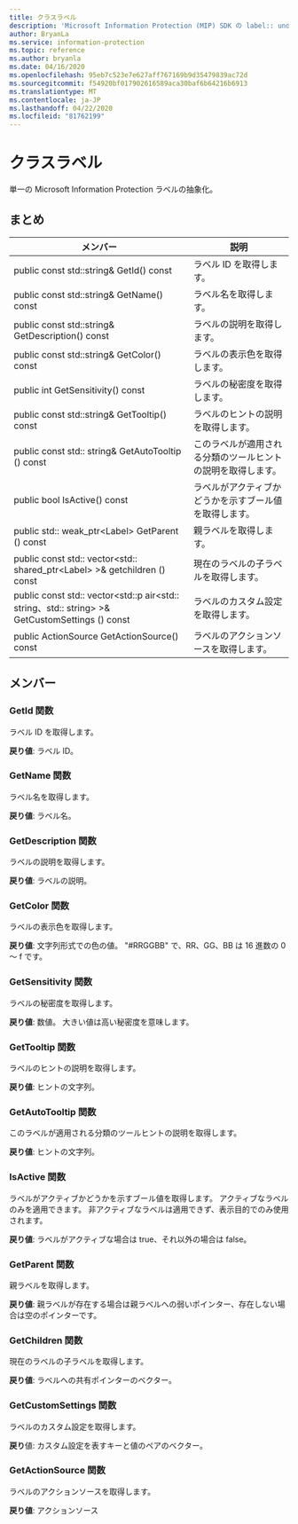 ```yaml
---
title: クラスラベル
description: 'Microsoft Information Protection (MIP) SDK の label:: undefined クラスを文書にします。'
author: BryanLa
ms.service: information-protection
ms.topic: reference
ms.author: bryanla
ms.date: 04/16/2020
ms.openlocfilehash: 95eb7c523e7e627aff767169b9d35479839ac72d
ms.sourcegitcommit: f54920bf017902616589aca30baf6b64216b6913
ms.translationtype: MT
ms.contentlocale: ja-JP
ms.lasthandoff: 04/22/2020
ms.locfileid: "81762199"
---
```

# <a name="class-label"></a>クラスラベル 
単一の Microsoft Information Protection ラベルの抽象化。
  
## <a name="summary"></a>まとめ
 メンバー                        | 説明                                
--------------------------------|---------------------------------------------
public const std::string& GetId() const  |  ラベル ID を取得します。
public const std::string& GetName() const  |  ラベル名を取得します。
public const std::string& GetDescription() const  |  ラベルの説明を取得します。
public const std::string& GetColor() const  |  ラベルの表示色を取得します。
public int GetSensitivity() const  |  ラベルの秘密度を取得します。
public const std::string& GetTooltip() const  |  ラベルのヒントの説明を取得します。
public const std:: string& GetAutoTooltip () const  |  このラベルが適用される分類のツールヒントの説明を取得します。
public bool IsActive() const  |  ラベルがアクティブかどうかを示すブール値を取得します。
public std:: weak_ptr\<Label\> GetParent () const  |  親ラベルを取得します。
public const std:: vector\<std:: shared_ptr\<Label\> \>& getchildren () const  |  現在のラベルの子ラベルを取得します。
public const std:: vector\<std::p air\<std:: string、std:: string\> \>& GetCustomSettings () const  |  ラベルのカスタム設定を取得します。
public ActionSource GetActionSource() const  |  ラベルのアクションソースを取得します。
  
## <a name="members"></a>メンバー
  
### <a name="getid-function"></a>GetId 関数
ラベル ID を取得します。

  
**戻り値**: ラベル ID。
  
### <a name="getname-function"></a>GetName 関数
ラベル名を取得します。

  
**戻り値**: ラベル名。
  
### <a name="getdescription-function"></a>GetDescription 関数
ラベルの説明を取得します。

  
**戻り値**: ラベルの説明。
  
### <a name="getcolor-function"></a>GetColor 関数
ラベルの表示色を取得します。

  
**戻り値**: 文字列形式での色の値。 "#RRGGBB" で、RR、GG、BB は 16 進数の 0 ～ f です。
  
### <a name="getsensitivity-function"></a>GetSensitivity 関数
ラベルの秘密度を取得します。

  
**戻り値**: 数値。 大きい値は高い秘密度を意味します。
  
### <a name="gettooltip-function"></a>GetTooltip 関数
ラベルのヒントの説明を取得します。

  
**戻り値**: ヒントの文字列。
  
### <a name="getautotooltip-function"></a>GetAutoTooltip 関数
このラベルが適用される分類のツールヒントの説明を取得します。

  
**戻り値**: ヒントの文字列。
  
### <a name="isactive-function"></a>IsActive 関数
ラベルがアクティブかどうかを示すブール値を取得します。
アクティブなラベルのみを適用できます。 非アクティブなラベルは適用できず、表示目的でのみ使用されます。 

  
**戻り値**: ラベルがアクティブな場合は true、それ以外の場合は false。
  
### <a name="getparent-function"></a>GetParent 関数
親ラベルを取得します。

  
**戻り値**: 親ラベルが存在する場合は親ラベルへの弱いポインター、存在しない場合は空のポインターです。
  
### <a name="getchildren-function"></a>GetChildren 関数
現在のラベルの子ラベルを取得します。

  
**戻り値**: ラベルへの共有ポインターのベクター。
  
### <a name="getcustomsettings-function"></a>GetCustomSettings 関数
ラベルのカスタム設定を取得します。

  
**戻り**値: カスタム設定を表すキーと値のペアのベクター。
  
### <a name="getactionsource-function"></a>GetActionSource 関数
ラベルのアクションソースを取得します。

  
**戻り値**: アクションソース
